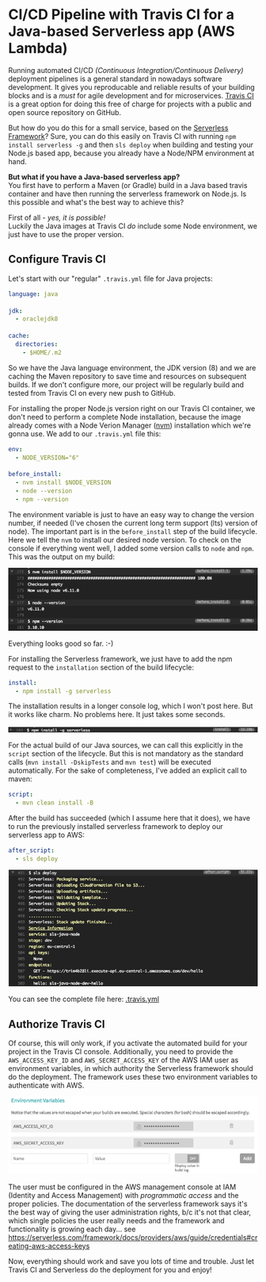 # CI/CD Pipeline with Travis CI for a Java-based Serverless app (AWS Lambda)

Running automated CI/CD _(Continuous Integration/Continuous Delivery)_ deployment pipelines is a general standard in nowadays software development.
It gives you reproducable and reliable results of your building blocks and is a _must_ for agile development and for microservices.
[Travis CI](https://travis-ci.org) is a great option for doing this free of charge for projects with a public and open source repository on GitHub.

But how do you do this for a small service, based on the [Serverless Framework](https://serverless.com)?
Sure, you can do this easily on Travis CI with running `npm install serverless -g` and then `sls deploy` when building and testing your Node.js based app, because you already have a Node/NPM environment at hand.

**But what if you have a Java-based serverless app?**  
You first have to perform a Maven (or Gradle) build in a Java based travis container and have then running the serverless framework on Node.js.
Is this possible and what's the best way to achieve this?

First of all - _yes, it is possible!_  
Luckily the Java images at Travis CI _do_ include some Node environment, we just have to use the proper version.

## Configure Travis CI

Let's start with our "regular" `.travis.yml` file for Java projects:

```yml
language: java

jdk:
  - oraclejdk8

cache:
  directories:
    - $HOME/.m2
```

So we have the Java language environment, the JDK version (8) and we are caching the Maven repository to save time and resources on subsequent builds.
If we don't configure more, our project will be regularly build and tested from Travis CI on every new push to GitHub.

For installing the proper Node.js version right on our Travis CI container, we don't need to perform a complete Node installation, because the image already comes with a Node Verion Manager ([nvm](https://github.com/creationix/nvm)) installation which we're gonna use.
We add to our `.travis.yml` file this:

```yml
env:
  - NODE_VERSION="6"

before_install:
  - nvm install $NODE_VERSION
  - node --version
  - npm --version
```

The environment variable is just to have an easy way to change the version number, if needed (I've chosen the current long term support (lts) version of node).
The important part is in the `before_install` step of the build lifecycle.
Here we tell the `nvm` to install our desired node version.
To check on the console if everything went well, I added some version calls to `node` and `npm`.
This was the output on my build:

![](travis_console_1.png)

Everything looks good so far. :-)

For installing the Serverless framework, we just have to add the npm request to the `installation` section of the build lifecycle:

```yml
install:
  - npm install -g serverless
```

The installation results in a longer console log, which I won't post here.
But it works like charm.
No problems here.
It just takes some seconds.

![](travis_console_2.png)

For the actual build of our Java sources, we can call this explicitly in the `script` section of the lifecycle.
But this is not mandatory as the standard calls (`mvn install -DskipTests` and `mvn test`) will be executed automatically.
For the sake of completeness, I've added an explicit call to maven:

```yml
script:
  - mvn clean install -B
```

After the build has succeeded (which I assume here that it does), we have to run the previously installed serverless framework to deploy our serverless app to AWS:

```yml
after_script:
  - sls deploy
```

![](travis_console_3.png)

You can see the complete file here: [.travis.yml](.travis.yml)

## Authorize Travis CI

Of course, this will only work, if you activate the automated build for your project in the Travis CI console.
Additionally, you need to provide the `AWS_ACCESS_KEY_ID` and `AWS_SECRET_ACCESS_KEY` of the AWS IAM user as environment variables, in which authority the Serverless framework should do the deployment.
The framework uses these two environment variables to authenticate with AWS.

![](travis_envvars.png)

The user must be configured in the AWS management console at IAM (Identity and Access Management) with _programmatic access_ and the proper policies.
The documentation of the serverless framework says it's the best way of giving the user administration rights, b/c it's not that clear, which single policies the user really needs and the framework and functionality is growing each day...
see https://serverless.com/framework/docs/providers/aws/guide/credentials#creating-aws-access-keys

Now, everything should work and save you lots of time and trouble.
Just let Travis CI and Serverless do the deployment for you and enjoy!
